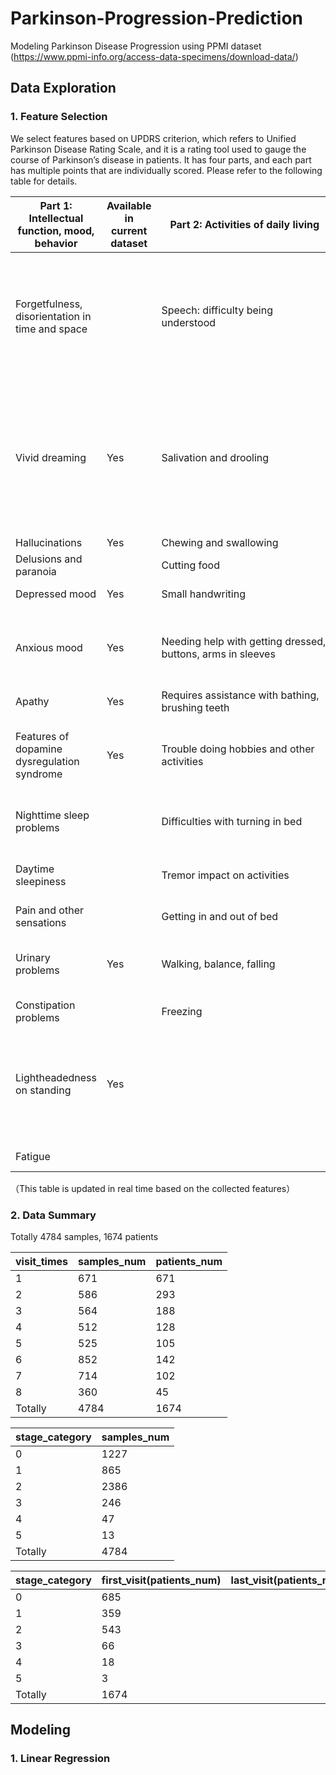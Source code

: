 # Parkinson-Progression-Prediction
Modeling Parkinson Disease Progression using PPMI dataset (https://www.ppmi-info.org/access-data-specimens/download-data/)


## Data Exploration
### 1. Feature Selection
We select features based on UPDRS criterion, which refers to Unified 
Parkinson Disease Rating Scale, 
and it is a rating tool used to gauge the course of Parkinson’s 
disease in patients. It has four parts, and each part has multiple
points that are individually scored. Please refer to the following
table for details.  


| Part 1: Intellectual function, mood, behavior | Available in current dataset | Part 2: Activities of daily living | Available in current dataset | Part 3:Motor examination | Available in current dataset |  Part 4:Motor complications | Available in current dataset |
| --- | --- | --- |--- |--- |--- |--- |--- |
| Forgetfulness, disorientation in time and space |  | <div style="width: 200pt"> Speech: difficulty being understood</div>  | Yes | Speech – volume, diction | Yes | Dyskinesia, including time spent with dyskinesia, functional impact of dyskinesia, and painful off-state dystonia | Yes|
| Vivid dreaming | Yes | Salivation and drooling  |  | Reduced facial expressions | Yes|  Motor fluctuations, including time spent in the off state, functional impact of fluctuations, and complexity of motor fluctuations | Yes |
| Hallucinations  | Yes | Chewing and swallowing  | Yes | Rigidity |Yes | | | 
| Delusions and paranoia  |  | Cutting food |  | Finger tapping |Yes | | |
| Depressed mood | Yes | Small handwriting | Yes | Slowed hand movements |Yes | | |
| Anxious mood  | Yes | Needing help with getting dressed, buttons, arms in sleeves  | Yes | Rapid alternating movements of hands (pronation-supination) | Yes | | |
| Apathy | Yes | Requires assistance with bathing, brushing teeth  |  | Toe tapping | Yes | | |
| Features of dopamine dysregulation syndrome | Yes | Trouble doing hobbies and other activities  | Yes | Leg agility – when tapping heel on the ground, is it slowed, early fatiguing | Yes | | |
| Nighttime sleep problems |  | Difficulties with turning in bed | Yes | Arising from a chair – degree of difficulty | Yes | | |
| Daytime sleepiness |  | Tremor impact on activities | Yes | Gait – shuffling, walking with difficulty | Yes | | |
| Pain and other sensations  |  | Getting in and out of bed  | Yes | Freezing of gait | Yes | | |
| Urinary problems | Yes | Walking, balance, falling | Yes | Postural stability – difficulty recovering balance | Yes | | |
| Constipation problems |  | Freezing | Yes | Posture – stooped | Yes | | |
| Lightheadedness on standing | Yes |  |  | Global spontaneity of movement (body bradykinesia) – slowness of movement, lack of movement | Yes | | |
| Fatigue |  |  |  | Tremor at rest |Yes | | |


（This table is updated in real time based on the collected features）

### 2. Data Summary

Totally 4784 samples, 1674 patients

| visit_times | samples_num | patients_num |
| --- | --- | --- |
| 1 | 671 | 671 |
| 2 | 586 | 293 |
| 3 | 564 | 188 |
| 4 | 512 | 128 |
| 5 | 525 | 105 |
| 6 | 852 | 142 |
| 7 | 714 | 102 |
| 8 | 360 | 45  |
| Totally  | 4784 | 1674 |


| stage_category | samples_num | 
| --- | --- |
| 0 | 1227 |  
| 1 | 865 |  
| 2 | 2386 |  
| 3 | 246 |  
| 4 | 47 | 
| 5 | 13 |  
| Totally  | 4784 | 



| stage_category | first_visit(patients_num) |  last_visit(patients_num) |
| --- | --- |--- |
| 0 | 685 |  |
| 1 | 359 |  |
| 2 | 543 |  |
| 3 | 66 |  |
| 4 | 18 | |
| 5 | 3 |  |
| Totally  | 1674 | |

## Modeling
### 1. Linear Regression
